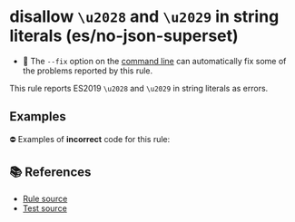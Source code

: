 # disallow `\u2028` and `\u2029` in string literals (es/no-json-superset)

- 🔧 The `--fix` option on the [command line](https://eslint.org/docs/user-guide/command-line-interface#fixing-problems) can automatically fix some of the problems reported by this rule.

This rule reports ES2019 `\u2028` and `\u2029` in string literals as errors.

## Examples

⛔ Examples of **incorrect** code for this rule:

<eslint-playground type="bad" code="/*eslint es/no-json-superset: error */
const u2028 = &quot;&#x2028;&quot; // a \u2028 is in this string
const u2029 = &quot;&#x2029;&quot; // a \u2029 is in this string
" />

## 📚 References

- [Rule source](https://github.com/mysticatea/eslint-plugin-es/blob/v1.4.1/lib/rules/no-json-superset.js)
- [Test source](https://github.com/mysticatea/eslint-plugin-es/blob/v1.4.1/tests/lib/rules/no-json-superset.js)
